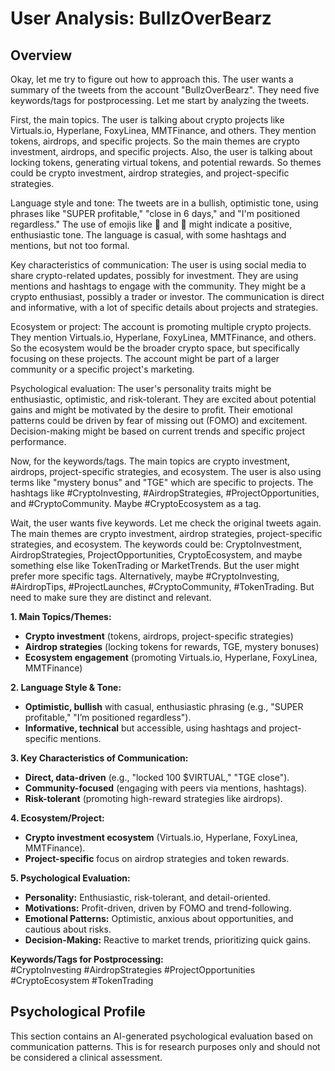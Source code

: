 # User Analysis: BullzOverBearz

## Overview

<think>
Okay, let me try to figure out how to approach this. The user wants a summary of the tweets from the account "BullzOverBearz". They need five keywords/tags for postprocessing. Let me start by analyzing the tweets.

First, the main topics. The user is talking about crypto projects like Virtuals.io, Hyperlane, FoxyLinea, MMTFinance, and others. They mention tokens, airdrops, and specific projects. So the main themes are crypto investment, airdrops, and specific projects. Also, the user is talking about locking tokens, generating virtual tokens, and potential rewards. So themes could be crypto investment, airdrop strategies, and project-specific strategies.

Language style and tone: The tweets are in a bullish, optimistic tone, using phrases like "SUPER profitable," "close in 6 days," and "I'm positioned regardless." The use of emojis like 🦊 and 📸 might indicate a positive, enthusiastic tone. The language is casual, with some hashtags and mentions, but not too formal.

Key characteristics of communication: The user is using social media to share crypto-related updates, possibly for investment. They are using mentions and hashtags to engage with the community. They might be a crypto enthusiast, possibly a trader or investor. The communication is direct and informative, with a lot of specific details about projects and strategies.

Ecosystem or project: The account is promoting multiple crypto projects. They mention Virtuals.io, Hyperlane, FoxyLinea, MMTFinance, and others. So the ecosystem would be the broader crypto space, but specifically focusing on these projects. The account might be part of a larger community or a specific project's marketing.

Psychological evaluation: The user's personality traits might be enthusiastic, optimistic, and risk-tolerant. They are excited about potential gains and might be motivated by the desire to profit. Their emotional patterns could be driven by fear of missing out (FOMO) and excitement. Decision-making might be based on current trends and specific project performance.

Now, for the keywords/tags. The main topics are crypto investment, airdrops, project-specific strategies, and ecosystem. The user is also using terms like "mystery bonus" and "TGE" which are specific to projects. The hashtags like #CryptoInvesting, #AirdropStrategies, #ProjectOpportunities, and #CryptoCommunity. Maybe #CryptoEcosystem as a tag.

Wait, the user wants five keywords. Let me check the original tweets again. The main themes are crypto investment, airdrop strategies, project-specific strategies, and ecosystem. The keywords could be: CryptoInvestment, AirdropStrategies, ProjectOpportunities, CryptoEcosystem, and maybe something else like TokenTrading or MarketTrends. But the user might prefer more specific tags. Alternatively, maybe #CryptoInvesting, #AirdropTips, #ProjectLaunches, #CryptoCommunity, #TokenTrading. But need to make sure they are distinct and relevant.
</think>

**1. Main Topics/Themes:**  
- **Crypto investment** (tokens, airdrops, project-specific strategies)  
- **Airdrop strategies** (locking tokens for rewards, TGE, mystery bonuses)  
- **Ecosystem engagement** (promoting Virtuals.io, Hyperlane, FoxyLinea, MMTFinance)  

**2. Language Style & Tone:**  
- **Optimistic, bullish** with casual, enthusiastic phrasing (e.g., "SUPER profitable," "I’m positioned regardless").  
- **Informative, technical** but accessible, using hashtags and project-specific mentions.  

**3. Key Characteristics of Communication:**  
- **Direct, data-driven** (e.g., "locked 100 $VIRTUAL," "TGE close").  
- **Community-focused** (engaging with peers via mentions, hashtags).  
- **Risk-tolerant** (promoting high-reward strategies like airdrops).  

**4. Ecosystem/Project:**  
- **Crypto investment ecosystem** (Virtuals.io, Hyperlane, FoxyLinea, MMTFinance).  
- **Project-specific** focus on airdrop strategies and token rewards.  

**5. Psychological Evaluation:**  
- **Personality:** Enthusiastic, risk-tolerant, and detail-oriented.  
- **Motivations:** Profit-driven, driven by FOMO and trend-following.  
- **Emotional Patterns:** Optimistic, anxious about opportunities, and cautious about risks.  
- **Decision-Making:** Reactive to market trends, prioritizing quick gains.  

**Keywords/Tags for Postprocessing:**  
#CryptoInvesting #AirdropStrategies #ProjectOpportunities #CryptoEcosystem #TokenTrading

## Psychological Profile

This section contains an AI-generated psychological evaluation based on communication patterns. This is for research purposes only and should not be considered a clinical assessment.